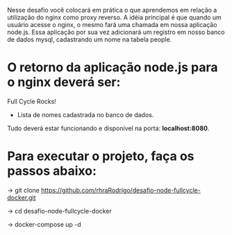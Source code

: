 Nesse desafio você colocará em prática o que aprendemos em relação a utilização do nginx como proxy reverso. A idéia principal é que quando um usuário acesse o nginx, o mesmo fará uma chamada em nossa aplicação node.js. Essa aplicação por sua vez adicionará um registro em nosso banco de dados mysql, cadastrando um nome na tabela people.

<h1>O retorno da aplicação node.js para o nginx deverá ser:</h1>

Full Cycle Rocks!

+ Lista de nomes cadastrada no banco de dados.

Tudo deverá estar funcionando e disponível na porta: <b>localhost:8080</b>.

<h1>Para executar o projeto, faça os passos abaixo:</h1>

-> git clone https://github.com/rhraRodrigo/desafio-node-fullcycle-docker.git

-> cd desafio-node-fullcycle-docker

-> docker-compose up -d
